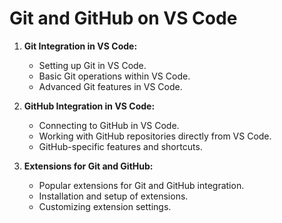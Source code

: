 # Git and GitHub on VS Code

1. **Git Integration in VS Code:**
   - Setting up Git in VS Code.
   - Basic Git operations within VS Code.
   - Advanced Git features in VS Code.

2. **GitHub Integration in VS Code:**
   - Connecting to GitHub in VS Code.
   - Working with GitHub repositories directly from VS Code.
   - GitHub-specific features and shortcuts.

3. **Extensions for Git and GitHub:**
   - Popular extensions for Git and GitHub integration.
   - Installation and setup of extensions.
   - Customizing extension settings.
